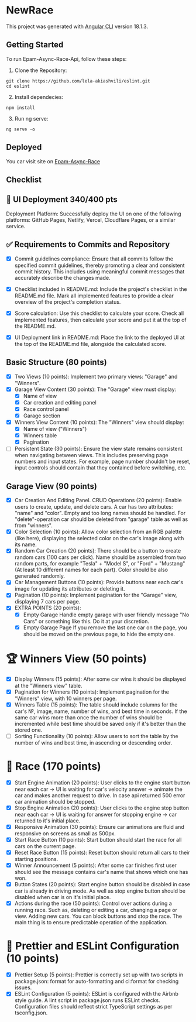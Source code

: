 # NewRace

This project was generated with [Angular CLI](https://github.com/angular/angular-cli) version 18.1.3.

## Getting Started

To run Epam-Async-Race-Api, follow these steps:

1. Clone the Repository:

```
git clone https://github.com/lela-akiashvili/eslint.git
cd eslint
```

2. Install dependecies:

```
npm install
```

3. Run ng serve:

```
ng serve -o
```

## Deployed

You car visit site on [Epam-Async-Race](https://epam-race.netlify.app)

## Checklist

## 🚀 UI Deployment 340/400 pts

Deployment Platform: Successfully deploy the UI on one of the following platforms: GitHub Pages, Netlify, Vercel, Cloudflare Pages, or a similar service.

## ✅ Requirements to Commits and Repository

- [x] Commit guidelines compliance: Ensure that all commits follow the specified commit guidelines, thereby promoting a clear and consistent commit history. This includes using meaningful commit messages that accurately describe the changes made.

- [x] Checklist included in README.md: Include the project's checklist in the README.md file. Mark all implemented features to provide a clear overview of the project's completion status.
- [x] Score calculation: Use this checklist to calculate your score. Check all implemented features, then calculate your score and put it at the top of the README.md.
- [x] UI Deployment link in README.md: Place the link to the deployed UI at the top of the README.md file, alongside the calculated score.

## Basic Structure (80 points)

- [x] Two Views (10 points): Implement two primary views: "Garage" and "Winners".
- [x] Garage View Content (30 points): The "Garage" view must display:
  - [x] Name of view
  - [x] Car creation and editing panel
  - [x] Race control panel
  - [x] Garage section
- [x] Winners View Content (10 points): The "Winners" view should display:
  - [x] Name of view ("Winners")
  - [x] Winners table
  - [x] Pagination
- [ ] Persistent State (30 points): Ensure the view state remains consistent when navigating between views. This includes preserving page numbers and input states. For example, page number shouldn't be reset, input controls should contain that they contained before switching, etc.

## Garage View (90 points)

- [x] Car Creation And Editing Panel. CRUD Operations (20 points): Enable users to create, update, and delete cars. A car has two attributes: "name" and "color". Empty and too long names should be handled. For "delete"-operation car should be deleted from "garage" table as well as from "winners".
- [x] Color Selection (10 points): Allow color selection from an RGB palette (like here), displaying the selected color on the car's image along with its name.
- [x] Random Car Creation (20 points): There should be a button to create random cars (100 cars per click). Name should be assembled from two random parts, for example "Tesla" + "Model S", or "Ford" + "Mustang" (At least 10 different names for each part). Color should be also generated randomly.
- [x] Car Management Buttons (10 points): Provide buttons near each car's image for updating its attributes or deleting it.
- [x] Pagination (10 points): Implement pagination for the "Garage" view, displaying 7 cars per page.
- [x] EXTRA POINTS (20 points):
    - [x] Empty Garage Handle empty garage with user friendly message "No Cars" or something like this. Do it at your discretion.
    - [x]  Empty Garage Page If you remove the last one car on the page, you should be moved on the previous page, to hide the empty one.

# 🏆 Winners View (50 points)

- [x] Display Winners (15 points): After some car wins it should be displayed at the "Winners view" table.
- [x] Pagination for Winners (10 points): Implement pagination for the "Winners" view, with 10 winners per page.
- [x] Winners Table (15 points): The table should include columns for the car's №, image, name, number of wins, and best time in seconds. If the same car wins more than once the number of wins should be incremented while best time should be saved only if it's better than the stored one.
- [ ] Sorting Functionality (10 points): Allow users to sort the table by the number of wins and best time, in ascending or descending order.

# 🚗 Race (170 points)

- [x] Start Engine Animation (20 points): User clicks to the engine start button near each car -> UI is waiting for car's velocity answer -> animate the car and makes another request to drive. In case api returned 500 error car animation should be stopped.
- [x] Stop Engine Animation (20 points): User clicks to the engine stop button near each car -> UI is waiting for answer for stopping engine -> car returned to it's initial place.
- [x] Responsive Animation (30 points): Ensure car animations are fluid and responsive on screens as small as 500px.
- [x] Start Race Button (10 points): Start button should start the race for all cars on the current page.
- [x] Reset Race Button (15 points): Reset button should return all cars to their starting positions.
- [x] Winner Announcement (5 points): After some car finishes first user should see the message contains car's name that shows which one has won.
- [x] Button States (20 points): Start engine button should be disabled in case car is already in driving mode. As well as stop engine button should be disabled when car is on it's initial place.
- [x] Actions during the race (50 points): Control over actions during a running race. Such as, deleting or editing a car, changing a page or view. Adding new cars. You can block buttons and stop the race. The main thing is to ensure predictable operation of the application.

# 🎨 Prettier and ESLint Configuration (10 points)

- [x] Prettier Setup (5 points): Prettier is correctly set up with two scripts in package.json: format for auto-formatting and ci:format for checking issues.
- [x] ESLint Configuration (5 points): ESLint is configured with the Airbnb style guide. A lint script in package.json runs ESLint checks. Configuration files should reflect strict TypeScript settings as per tsconfig.json.
